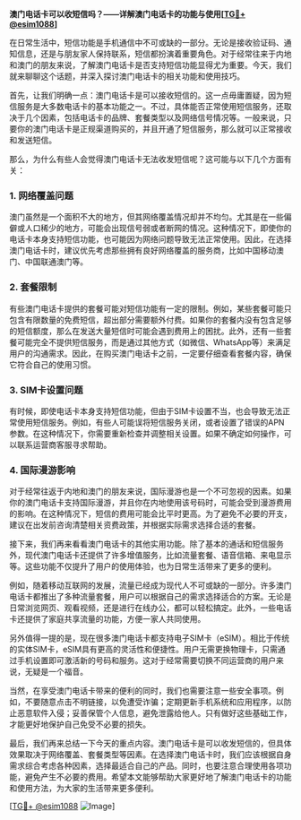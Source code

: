 **澳门电话卡可以收短信吗？——详解澳门电话卡的功能与使用[[TG💪+ @esim1088](https://t.me/s/esim1088)]**

在日常生活中，短信功能是手机通信中不可或缺的一部分。无论是接收验证码、通知信息，还是与朋友家人保持联系，短信都扮演着重要角色。对于经常往来于内地和澳门的朋友来说，了解澳门电话卡是否支持短信功能显得尤为重要。今天，我们就来聊聊这个话题，并深入探讨澳门电话卡的相关功能和使用技巧。

首先，让我们明确一点：澳门电话卡是可以接收短信的。这一点毋庸置疑，因为短信服务是大多数电话卡的基本功能之一。不过，具体能否正常使用短信服务，还取决于几个因素，包括电话卡的品牌、套餐类型以及网络信号情况等。一般来说，只要你的澳门电话卡是正规渠道购买的，并且开通了短信服务，那么就可以正常接收和发送短信。

那么，为什么有些人会觉得澳门电话卡无法收发短信呢？这可能与以下几个方面有关：

### 1. **网络覆盖问题**
澳门虽然是一个面积不大的地方，但其网络覆盖情况却并不均匀。尤其是在一些偏僻或人口稀少的地方，可能会出现信号弱或者断网的情况。这种情况下，即使你的电话卡本身支持短信功能，也可能因为网络问题导致无法正常使用。因此，在选择澳门电话卡时，建议优先考虑那些拥有良好网络覆盖的服务商，比如中国移动澳门、中国联通澳门等。

### 2. **套餐限制**
有些澳门电话卡提供的套餐可能对短信功能有一定的限制。例如，某些套餐可能只包含有限数量的免费短信，超出部分需要额外付费。如果你的套餐内没有包含足够的短信额度，那么在发送大量短信时可能会遇到费用上的困扰。此外，还有一些套餐可能完全不提供短信服务，而是通过其他方式（如微信、WhatsApp等）来满足用户的沟通需求。因此，在购买澳门电话卡之前，一定要仔细查看套餐内容，确保它符合自己的使用习惯。

### 3. **SIM卡设置问题**
有时候，即使电话卡本身支持短信功能，但由于SIM卡设置不当，也会导致无法正常使用短信服务。例如，有些人可能误将短信服务关闭，或者设置了错误的APN参数。在这种情况下，你需要重新检查并调整相关设置。如果不确定如何操作，可以联系运营商客服寻求帮助。

### 4. **国际漫游影响**
对于经常往返于内地和澳门的朋友来说，国际漫游也是一个不可忽视的因素。如果你的澳门电话卡支持国际漫游，并且你在内地使用该号码时，可能会受到漫游费用的影响。在这种情况下，短信的费用可能会比平时更高。为了避免不必要的开支，建议在出发前咨询清楚相关资费政策，并根据实际需求选择合适的套餐。

接下来，我们再来看看澳门电话卡的其他实用功能。除了基本的通话和短信服务外，现代澳门电话卡还提供了许多增值服务，比如流量套餐、语音信箱、来电显示等。这些功能不仅提升了用户的使用体验，也为日常生活带来了更多的便利。

例如，随着移动互联网的发展，流量已经成为现代人不可或缺的一部分。许多澳门电话卡都推出了多种流量套餐，用户可以根据自己的需求选择适合的方案。无论是日常浏览网页、观看视频，还是进行在线办公，都可以轻松搞定。此外，一些电话卡还提供了家庭共享流量的功能，方便一家人共同使用。

另外值得一提的是，现在很多澳门电话卡都支持电子SIM卡（eSIM）。相比于传统的实体SIM卡，eSIM具有更高的灵活性和便捷性。用户无需更换物理卡，只需通过手机设置即可激活新的号码和服务。这对于经常需要切换不同运营商的用户来说，无疑是一个福音。

当然，在享受澳门电话卡带来的便利的同时，我们也需要注意一些安全事项。例如，不要随意点击不明链接，以免遭受诈骗；定期更新手机系统和应用程序，以防止恶意软件入侵；妥善保管个人信息，避免泄露给他人。只有做好这些基础工作，才能更好地保护自己免受不必要的损失。

最后，我们再来总结一下今天的重点内容。澳门电话卡是可以收发短信的，但具体效果取决于网络覆盖、套餐类型等因素。在选择澳门电话卡时，我们应该根据自身需求综合考虑各种因素，选择最适合自己的产品。同时，也要注意合理使用各项功能，避免产生不必要的费用。希望本文能够帮助大家更好地了解澳门电话卡的功能和使用方法，为大家的生活带来更多便利。

[[TG💪+ @esim1088](https://t.me/s/esim1088) ![Image](https://i.postimg.cc/4NQfJmqS/Snipaste-2025-05-13-00-14-12.png)]